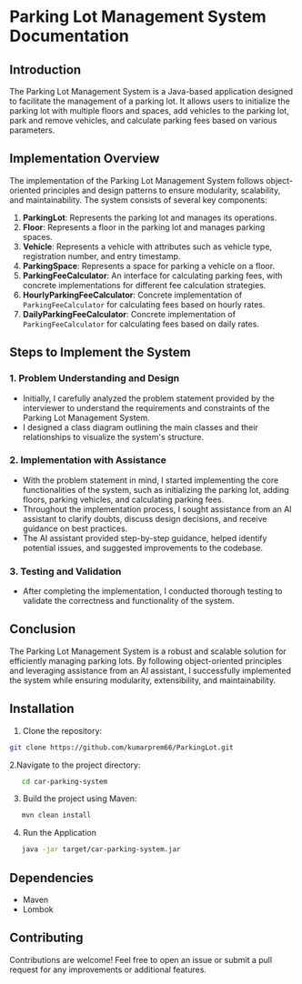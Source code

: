 # Parking Lot Management System Documentation

## Introduction
The Parking Lot Management System is a Java-based application designed to facilitate the management of a parking lot. It allows users to initialize the parking lot with multiple floors and spaces, add vehicles to the parking lot, park and remove vehicles, and calculate parking fees based on various parameters.

## Implementation Overview
The implementation of the Parking Lot Management System follows object-oriented principles and design patterns to ensure modularity, scalability, and maintainability. The system consists of several key components:

1. **ParkingLot**: Represents the parking lot and manages its operations.
2. **Floor**: Represents a floor in the parking lot and manages parking spaces.
3. **Vehicle**: Represents a vehicle with attributes such as vehicle type, registration number, and entry timestamp.
4. **ParkingSpace**: Represents a space for parking a vehicle on a floor.
5. **ParkingFeeCalculator**: An interface for calculating parking fees, with concrete implementations for different fee calculation strategies.
6. **HourlyParkingFeeCalculator**: Concrete implementation of `ParkingFeeCalculator` for calculating fees based on hourly rates.
7. **DailyParkingFeeCalculator**: Concrete implementation of `ParkingFeeCalculator` for calculating fees based on daily rates.

## Steps to Implement the System

### 1. Problem Understanding and Design
- Initially, I carefully analyzed the problem statement provided by the interviewer to understand the requirements and constraints of the Parking Lot Management System.
- I designed a class diagram outlining the main classes and their relationships to visualize the system's structure.

### 2. Implementation with Assistance
- With the problem statement in mind, I started implementing the core functionalities of the system, such as initializing the parking lot, adding floors, parking vehicles, and calculating parking fees.
- Throughout the implementation process, I sought assistance from an AI assistant to clarify doubts, discuss design decisions, and receive guidance on best practices.
- The AI assistant provided step-by-step guidance, helped identify potential issues, and suggested improvements to the codebase.

### 3. Testing and Validation
- After completing the implementation, I conducted thorough testing to validate the correctness and functionality of the system.

## Conclusion
The Parking Lot Management System is a robust and scalable solution for efficiently managing parking lots. By following object-oriented principles and leveraging assistance from an AI assistant, I successfully implemented the system while ensuring modularity, extensibility, and maintainability.

## Installation

1. Clone the repository:

```bash
git clone https://github.com/kumarprem66/ParkingLot.git
```

2.Navigate to the project directory:
```bash
   cd car-parking-system
```

3. Build the project using Maven:
```bash
   mvn clean install
```
4. Run the Application
```bash
   java -jar target/car-parking-system.jar
```

## Dependencies
- Maven
- Lombok

## Contributing
Contributions are welcome! Feel free to open an issue or submit a pull request for any improvements or additional features.
